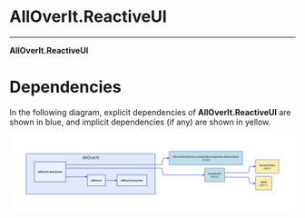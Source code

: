 # AllOverIt.ReactiveUI
---
**AllOverIt.ReactiveUI**

# Dependencies
In the following diagram, explicit dependencies of **AllOverIt.ReactiveUI** are shown in blue, and implicit dependencies (if any) are shown in yellow.

<img src="../../images/dependencies/alloverit-reactiveui.png" width="800"/>